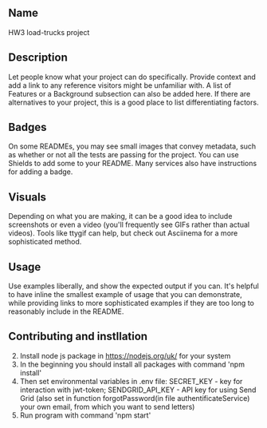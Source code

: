 ## Name
HW3 load-trucks project

## Description
Let people know what your project can do specifically. Provide context and add a link to any reference visitors might be unfamiliar with. A list of Features or a Background subsection can also be added here. If there are alternatives to your project, this is a good place to list differentiating factors.

## Badges
On some READMEs, you may see small images that convey metadata, such as whether or not all the tests are passing for the project. You can use Shields to add some to your README. Many services also have instructions for adding a badge.

## Visuals
Depending on what you are making, it can be a good idea to include screenshots or even a video (you'll frequently see GIFs rather than actual videos). Tools like ttygif can help, but check out Asciinema for a more sophisticated method.

## Usage
Use examples liberally, and show the expected output if you can. It's helpful to have inline the smallest example of usage that you can demonstrate, while providing links to more sophisticated examples if they are too long to reasonably include in the README.

## Contributing and instllation
2. Install node js package in https://nodejs.org/uk/ for your system
1. In the beginning you should install all packages with command 'npm install'
2. Then set environmental variables in .env file: 
    SECRET_KEY - key for interaction with jwt-token;
    SENDGRID_API_KEY - API key for using Send Grid
    (also set in function forgotPassword(in file authentificateService) your own email, from which you want to send letters)
3. Run program with command 'npm start'